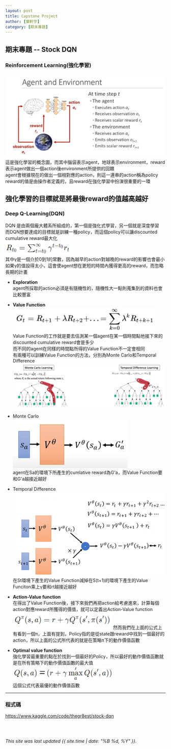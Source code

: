 ```yaml
---
layout: post
title: Capstone Project
author: [葉軒宇]
category: [期末專題]
---
```


## 期末專題 -- Stock DQN


### Reinforcement Learning(強化學習)
![](https://github.com/thegr8est/AI-course/blob/gh-pages/images/RL.PNG?raw=true)<br>
這是強化學習的概念圖，而其中腦袋表示agent，地球表示environment，reward表示agent做出一個action後environment所提供的回饋<br>
agent會根據現在的做出一個相對應的action，則這一連串的action稱為policy<br>
reward的值是由操作者定義的，且reward在強化學習中扮演很重要的一環<br>

強化學習的目標就是將最後reward的值越高越好<br>
---

### Deep Q-Learning(DQN)
DQN 是由兩個龐大體系所組成的，第一個是強化式學習，另一個就是深度學習<br>
而DQN想要達成的目標就是訓練一種policy，而這個policy可以讓discounted cumulative reward最大化<br>
![](https://github.com/thegr8est/AI-course/blob/gh-pages/images/cumulative.PNG?raw=true)<br>
其中γ是一個介於0到1的常數，因為越早的action對越晚的reward的影響也會最小<br>
如果γ的值設得太小，這會使agent想在更短的時間內獲得更高的reward，而忽略長期的計畫

* **Exploration**<br>
agent所採取的action必須是有隨機性的，隨機性大一點則蒐集到的資料也會比較豐富<br>

* **Value Function**<br>
![](https://github.com/thegr8est/AI-course/blob/gh-pages/images/value.PNG?raw=true)<br>
Value Function的工作就是要去估測某一個agent在某一個時間點他接下來的discounted cumulative reward會是多少<br>
而不同的agent在同樣的時間點所得的Value Function不一定會相同<br>
有兩種可以訓練Value Function的方法，分別為Monte Carlo和Temporal Difference
![](https://github.com/thegr8est/AI-course/blob/gh-pages/images/MCTD.PNG?raw=true)<br>
* Monte Carlo<br>
![](https://github.com/thegr8est/AI-course/blob/gh-pages/images/monte.PNG?raw=true)<br>
agent在Sa的環境下所產生的cumlative reward為G'a，而Value Function要和G'a越接近越好<br>
* Temporal Difference<br>
![](https://github.com/thegr8est/AI-course/blob/gh-pages/images/temporal.PNG?raw=true)<br>
在St環境下產生的Value Function減掉在S(t+1)的環境下產生的Value Funciton乘上γ要和rt越接近越好<br>

* **Action-Value function**<br>
在得出了Value Function後，接下來我們再把action給考慮進來，計算每個action對應reward所獲得的價值，就可以定義出Action-Value function<br>
![](https://github.com/thegr8est/AI-course/blob/gh-pages/images/actionvalue.PNG?raw=true)
然而我們在上面的公式上有看到一個π，上面有提到，Policy指的是從state跟reward中找到一個最好的action，所以上面的公式所代表的就是在策略π下的動作價值函數<br>

* **Optimal value function**<br>
強化學習最重要的點在於找到一個最好的Policy，所以最好的動作價值函數就是在所有策略下的動作價值函數的最大值
![](https://github.com/thegr8est/AI-course/blob/gh-pages/images/optimal.PNG?raw=true)<br>
這個公式代表最優的動作價值函數

---
### 程式碼
https://www.kaggle.com/code/thegr8est/stock-dqn

<br>
<br>

*This site was last updated {{ site.time | date: "%B %d, %Y" }}.*


